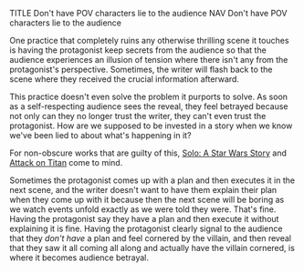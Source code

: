 TITLE Don't have POV characters lie to the audience
NAV Don't have POV characters lie to the audience

One practice that completely ruins any otherwise thrilling scene it touches is having the protagonist keep secrets from the audience so that the audience experiences an illusion of tension where there isn't any from the protagonist's perspective. Sometimes, the writer will flash back to the scene where they received the crucial information afterward.

This practice doesn't even solve the problem it purports to solve. As soon as a self-respecting audience sees the reveal, they feel betrayed because not only can they no longer trust the writer, they can't even trust the protagonist. How are we supposed to be invested in a story when we know we've been lied to about what's happening in it?

For non-obscure works that are guilty of this, [Solo: A Star Wars Story](/reviews/star_wars#solo) and [Attack on Titan](/reviews/aot) come to mind.

Sometimes the protagonist comes up with a plan and then executes it in the next scene, and the writer doesn't want to have them explain their plan when they come up with it because then the next scene will be boring as we watch events unfold exactly as we were told they were. That's fine. Having the protagonist say they have a plan and then execute it without explaining it is fine. Having the protagonist clearly signal to the audience that they *don't have* a plan and feel cornered by the villain, and then reveal that they saw it all coming all along and actually have the villain cornered, is where it becomes audience betrayal.

<!--
I also want to mention an example of good flashbacks. Final Fantasy 13. This game uses over a dozen of them and they're all justified. They don't use them to lie to the audience; they use them to gradually reveal a lot of history for each character that would have been horrible to dump all at the beginning. The key difference is that the information they reveal in their flashbacks wasn't relevant before.
-->

